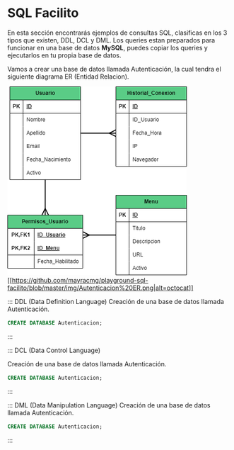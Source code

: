 # SQL Facilito

En esta sección encontrarás ejemplos de consultas SQL, clasificas en los 3 tipos que existen, DDL, DCL y DML.
Los queries estan preparados para funcionar en una base de datos **MySQL**, puedes copiar los queries y ejecutarlos en tu propia base de datos.

Vamos a crear una base de datos llamada Autenticación, la cual tendra el siguiente diagrama ER (Entidad Relacion).

![ER](https://github.com/mayracmg/playground-sql-facilito/blob/master/markdowns/Autenticacion%20ER.png)
[[https://github.com/mayracmg/playground-sql-facilito/blob/master/img/Autenticacion%20ER.png|alt=octocat]]

::: DDL (Data Definition Language)
Creación de una base de datos llamada Autenticación.

```sql
CREATE DATABASE Autenticacion;
```
:::

::: DCL (Data Control Language)

Creación de una base de datos llamada Autenticación.

```sql
CREATE DATABASE Autenticacion;
```
:::

::: DML (Data Manipulation Language) 
Creación de una base de datos llamada Autenticación.

```sql
CREATE DATABASE Autenticacion;
```
:::
